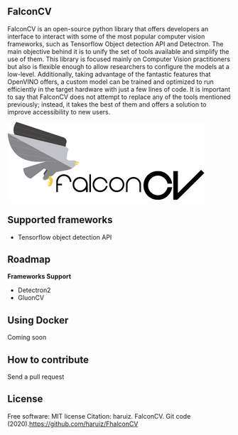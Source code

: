 
 ## FalconCV

FalconCV is an open-source python library that offers developers an interface to interact with some of the most popular computer vision frameworks, such as Tensorflow Object detection API and Detectron. The main objective behind it is to unify the set of tools available and simplify the use of them. This library is focused mainly on Computer Vision practitioners but also is flexible enough to allow researchers to configure the models at a low-level. Additionally, taking advantage of the fantastic features that OpenVINO offers, a custom model can be trained and optimized to run efficiently in the target hardware with just a few lines of code. It is important to say that FalconCV does not attempt to replace any of the tools mentioned previously; instead, it takes the best of them and offers a solution to improve accessibility to new users. 

![png](logo.png)

## Supported frameworks

- Tensorflow object detection API

## Roadmap

**Frameworks Support**

- Detectron2
- GluonCV

## Using Docker
Coming soon

## How to contribute
Send a pull request

## License

Free software: MIT license
Citation: haruiz. FalconCV. Git code (2020).https://github.com/haruiz/FhalconCV

 